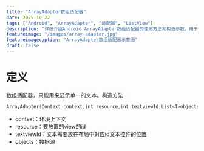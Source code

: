 ```yaml
---
title: "ArrayAdapter数组适配器"
date: 2025-10-22
tags: ["Android", "ArrayAdapter", "适配器", "ListView"]
description: "详细介绍Android ArrayAdapter数组适配器的使用方法和构造参数，用于显示单一文本的列表"
featureimage: "/images/array-adapter.jpg"
featureimagecaption: "ArrayAdapter数组适配器示意图"
draft: false
---
```


# 定义
数组适配器，只能用来显示单一的文本。构造方法：
```kotlin
ArrayAdapter(Context context,int resource,int textviewId,List<T>objects)
```
- context：环境上下文
- resource：要放置的view的id
- textviewId：文本需要放在布局中对应id文本控件的位置
- objects：数据源 